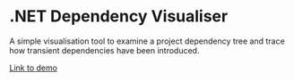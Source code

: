 # .NET Dependency Visualiser
A simple visualisation tool to examine a project dependency tree and trace how transient dependencies have been introduced.

[Link to demo](https://declspec.github.io/dotdeps/)